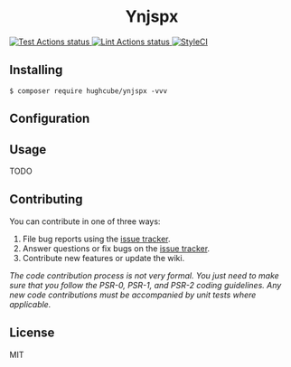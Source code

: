 <h1 align="center"> Ynjspx </h1>

<p>
    <a href="https://github.com/hughcube-php/ynjspx/actions?query=workflow%3ATest">
        <img src="https://github.com/hughcube-php/ynjspx/workflows/Test/badge.svg" alt="Test Actions status">
    </a>
    <a href="https://github.com/hughcube-php/ynjspx/actions?query=workflow%3ALint">
        <img src="https://github.com/hughcube-php/ynjspx/workflows/Lint/badge.svg" alt="Lint Actions status">
    </a>
    <a href="https://styleci.io/repos/878373762">
        <img src="https://github.styleci.io/repos/878373762/shield?branch=master" alt="StyleCI">
    </a>
</p>

## Installing

```shell
$ composer require hughcube/ynjspx -vvv
```

## Configuration

## Usage

TODO

## Contributing

You can contribute in one of three ways:

1. File bug reports using the [issue tracker](https://github.com/hughcube-php/package/issues).
2. Answer questions or fix bugs on the [issue tracker](https://github.com/hughcube-php/package/issues).
3. Contribute new features or update the wiki.

_The code contribution process is not very formal. You just need to make sure that you follow the PSR-0, PSR-1, and PSR-2 coding guidelines. Any new code contributions must be accompanied by unit tests where applicable._

## License

MIT